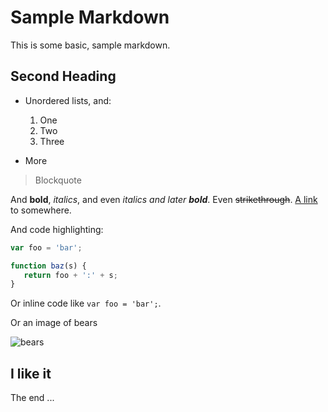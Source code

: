 # Sample Markdown

This is some basic, sample markdown.

## Second Heading

* Unordered lists, and:

  1. One
  1. Two
  1. Three

* More

> Blockquote

And **bold**, *italics*, and even *italics and later **bold***. Even ~~strikethrough~~. [A link](https://markdowntohtml.com) to somewhere.

And code highlighting:

```js
var foo = 'bar';

function baz(s) {
   return foo + ':' + s;
}
```

Or inline code like `var foo = 'bar';`.

Or an image of bears

![bears](http://placebear.com/200/200)

## I like it

The end ...
